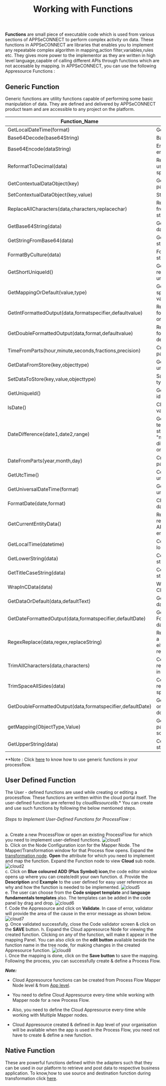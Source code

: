 ﻿---
title: "Working with Functions"
description: "Learn how to use our default and user defined functions."
keywords: "generic function, native function, user-defined function, cloud function"
toc: true
tag: developers
category: "Transformation"
menus: 
    transformationbasic:
        title: "Working with Functions"
        weight: 8
        icon: fa fa-file-word-o
        identifier: different functions
---

**Functions** are small piece of executable code which is used from various sections of APPSeCONNECT to perform complex activity on data. 
These functions in APPSeCONNECT are libraries that enables you to implement any repeatable complex algorithm in mapping,action filter,variables,rules etc. 
They gives more power to the implementor as they are written in high level language,capable of calling different APIs through functions which are not accesable by mapping.
In APPSeCONNECT, you can use the following Appresource Functions :

## Generic Function

Generic functions are utility functions capable of performing some basic manipulation of data. 
They are defined and delivered by APPSeCONNECT product team and are accessible to any project on the platform.  

|Function_Name|Description|Example|
|-----------------------|---|----------------------|
|GetLocalDateTime(format)|Gets the local date time|[genericlib:GetLocalDateTime('yyyy-dd-MM')]|
|Base64Decode(base64String)|Base64Decode(base64String)|Base64Decode(base64String)|
|Base64Encode(dataString)|Encodes the data into base64 encoded string|[genericlib:Base64Encode(dataString)]|
|ReformatToDecimal(data)|Reformats a decimal value using the number format specified to local environment|[genericlib:ReformatToDecimal(data)]|
|GetContextualDataObject(key)|Gets a contextual data for a particular sync operation|[genericlib:GetContextualDataObject(key)]|
|SetContextualDataObject(key,value)|Stores contextual sync data|[genericlib:SetContextualDataObject(key, value)]|
|ReplaceAllCharacters(data,characters,replacechar)|Replaces a set of characters from data with a replacement string|[genericlib:ReplaceAllCharacters(data,characters,replacechar)]|
|GetBase64String(data)|Gets base64 string from a data|[genericlib:GetBase64String(data)]|
|GetStringFromBase64(data)|Gets a data from a base64 string|[genericlib:GetStringFromBase64(data)]|
|FormatByCulture(data)|Formats a data to local culture string|[genericlib:FormatByCulture(data)]|
|GetShortUniqueId()|Gets short hand representation of a globally unique identifier|[genericlib:GetShortUniqueId()]|
|GetMappingOrDefault(value,type)|Gets a look up type for a specific value or return the value itself|[genericlib:GetMappingOrDefault(value,type)]|
|GetIntFormattedOutput(data,formatspecifier,defaultvalue)|Returns the formatted output for an integer data passed in or the default value specified|[genericlib:GetIntFormattedOutput(data, formatspecifier, defaultvalue)]|
|GetDoubleFormattedOutput(data,format,defaultvalue)|Returns the formatted output for a double value or the default value specified|[genericlib:GetDoubleFormattedOutput(data, format, defaultvalue)]|
|TimeFromParts(hour,minute,seconds,fractions,precision)|Creates a time from values passed in as parameter|[genericlib:TimeFromParts(hour,minute,seconds,fractions,precision)]|
|GetDataFromStore(key,objecttype)|Gets data from storage for a unique key and object type|[genericlib:GetDataFromStore(key,schema)]|
|SetDataToStore(key,value,objecttype)|Saves data by key and object types|[genericlib:SetDataToStore(key,value,objecttype)]|
|GetUniqueId()|Generates a globally unique identifier|[genericlib:GetUniqueId()]|
|IsDate()|Checks whether the string is a valid date|[genericlib:IsDate()]|
|DateDifference(date1,date2,range)|Gets difference of two dates in terms of range value. Valid string values of range is "month", "day" or "year". The difference is calculated based on the range passed in|[genericlib:DateDifference(date1,date2,range)]|
|DateFromParts(year,month,day)|Creates a date from values passed in|[genericlib:DateFromParts(year,month,day)]|
|GetUtcTime()|Converts a local time to universal time|[genericlib:GetUtcTime()]|
|GetUniversalDateTime(format)|Gets a string representation of universal time|[genericlib:GetUniversalDateTime(format)]|
|FormatDate(date,format)|Changes format of a particular date|[genericlib:FormatDate(date,format)]|
|GetCurrentEntityData()|Returns an XML representation of APPSeCONNECT generated entity bucket|[genericlib:GetCurrentEntityData()]|
|GetLocalTime(datetime)|Converts an UTC date time to local datetime equivalent|[genericlib:GetLocalTime(datetime)]|
|GetLowerString(data)|Converts the data to a lower string case|[genericlib:GetUpperString(data)]|
|GetTitleCaseString(data)|Converts data to title case string|[genericlib:GetTitleCaseString(data)]|
|WrapInCData(data)|Wrap the data passed to a CData construct|[genericlib:WrapInCData(data)]|
|GetDataOrDefault(data,defaultText)|Gets the string equivalent of data passed or default text|[genericlib:GetDataOrDefault(data,"insync")]|
|GetDateFormattedOutput(data,formatspecifier,defaultDate)|Gets formatted date based on Format specified or default date passed|[genericlib:GetDateFormattedOutput(data,"dd/mm/yyyy","01/01/2010")]|
|RegexReplace(data,regex,replaceString)|Replaces the data string using a regular expression with either nothing or with the replacestring passed|[genericlib:RegexReplace(data,"[a-z]+"," ")]|
|TrimAllCharacters(data,characters)|Converts data to string and removes all characters passed in|[genericlib:TrimAllCharacters(data,"$@^")]|
|TrimSpaceAllSides(data)|Converts data to string and removes all leading white spaces|[genericlib:TrimSpaceAllSides(data)]|
|GetDoubleFormattedOutput(data,formatspecifier,defaultDate)|Gets formatted double based on Format specified or default double value passed|[genericlib:GetDoubleFormattedOutput(data,"%00d","30")]|
|getMapping(ObjectType,Value)|Gets value mapping for a particular type from either source or destination|[genericlib:getMapping("Currency" ,"$")]|
|GetUpperString(data)|Converts the data to an upper string case|[genericlib:GetUpperString(data)]|

**Note : Click [here](/transformation/using-library-methods/) to know how to use generic functions in your processflow.

## User Defined Function

The User - defined functions are used while creating or editing a processflow. These functions are written within the cloud portal itself. The user-defined function are referred by *cloudResourcelib.** You can create and use such functions by following the below mentioned steps.

###### Steps to Implement User-Defined Functions for ProcessFlow :

a.	Create a new ProcessFlow or open an existing ProcessFlow for which you need to implement user-defined functions. 
![cloud1](/staticfiles/processflow/media/mapper/cloudfunction1.png)    
b. Click on the Node Configuration icon for the Mapper Node. The Mapper/Transformation window for that Process flow opens. Expand the [transformation node](/transformation/getting-started-with-mapping/#structure-of-mapping). 
**Open** the attribute for which you need to implement and map the function. Expand the Function node to view **Cloud** sub node.
![cloud2](/staticfiles/processflow/media/mapper/cloudfunction2.png)  
c. Click on **Blue coloured ADD (Plus Symbol) icon**,the code editor window opens up where you can create/edit your own function.
d. Provide the **Description** and **Example** to the user defined for easy user reference as why and how the function is needed to be implemented.
![cloud5](/staticfiles/processflow/media/mapper/cloudfunction3.png)  
e. The user can choose from the **Code snippet template** and **language fundamentals templates** also. The templates can be added in the code panel by drag and drop. 
![cloud6](/staticfiles/processflow/media/mapper/cloudappresource-6.png)  
f.	Code the Appresource and click on **Validate**. In case of error, validator will provide the area of the cause in the error message as shown below. 
![cloud7](/staticfiles/processflow/media/mapper/cloudappresource-7.png)  
g. Once validated successfully, close the Code validator screen & click on the **SAVE** button.
h.	Expand the Cloud appresource Node for viewing the created function. Clicking on any of the function, will make it appear in the mapping Panel. You can also click on the **edit button** available beside the function name in the tree node, for making changes in the created Appresource function.
![cloud8](/staticfiles/processflow/media/mapper/cloudappresource-8.png)  
i. Once the mapping is done, click on the **Save button** to save the mapping.
Following the process, you can successfully create & define a Process Flow.  

**_Note:_**

- Cloud Appresource functions can be created from Process Flow Mapper Node level & from [App level](/accessing%20portal/accessing-portal/#b-choosing-app).

- You need to define Cloud Appresource every-time while working with Mapper node for a new Process Flow.

- Also, you need to define the Cloud Appresource every-time while working with Multiple Mapper nodes.

- Cloud Appresource created & defined in App level of your organisation will be available when the app is used in the Process Flow, you need not have to create & define a new function.


## Native Function

These are powerful functions defined within the adapters such that they can be used in our platform to retrieve and post data to respective business application. 
To know,how to use source and destination function during transformation click [here](/transformation/using-library-methods/).

